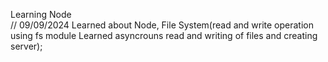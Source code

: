 Learning Node       
// 09/09/2024  Learned about Node,  File System(read and write operation using fs module Learned asyncrouns read and writing of files and creating server); 